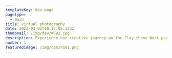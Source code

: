 ```yaml
---
templateKey: dev-page
pagetype:
  - main
title: virtual photography
date: 2023-03-02T10:17:05.133Z
thumbnail: /img/dev/WF02.jpg
description: Experience our creative journey on the Clay theme Work page. Explore our portfolio and witness the artistry behind our projects.
number: 1
featuredimage: /img/cam/PS01.png
---
```



